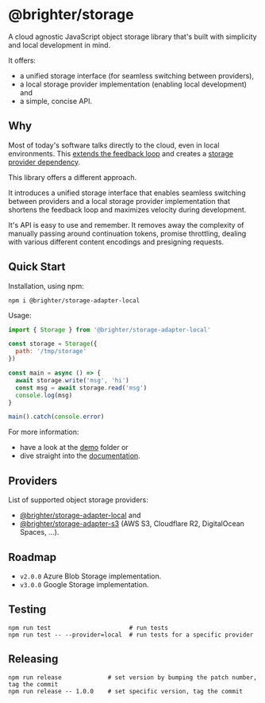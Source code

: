 # @brighter/storage

A cloud agnostic JavaScript object storage library that's built with simplicity and local development in mind.

It offers:

- a unified storage interface (for seamless switching between providers),
- a local storage provider implementation (enabling local development) and
- a simple, concise API.

## Why

Most of today's software talks directly to the cloud, even in local environments. This [extends the feedback loop](https://twitter.com/kentbeck/status/531964254946328576) and creates a [storage provider dependency](https://www.cloudflare.com/learning/cloud/what-is-vendor-lock-in/).

This library offers a different approach.

It introduces a unified storage interface that enables seamless switching between providers and a local storage provider implementation that shortens the feedback loop and maximizes velocity during development.

It's API is easy to use and remember. It removes away the complexity of manually passing around continuation tokens, promise throttling, dealing with various different content encodings and presigning requests.

## Quick Start

Installation, using npm:

```
npm i @brighter/storage-adapter-local
```

Usage:

```js
import { Storage } from '@brighter/storage-adapter-local'

const storage = Storage({
  path: '/tmp/storage'
})

const main = async () => {
  await storage.write('msg', 'hi')
  const msg = await storage.read('msg')
  console.log(msg)
}

main().catch(console.error)
```

For more information:

- have a look at the [demo](demo/) folder or
- dive straight into the [documentation](src/storage/docs/Storage.md).

## Providers

List of supported object storage providers:

* [@brighter/storage-adapter-local](src/storage-adapter-local/) and
* [@brighter/storage-adapter-s3](src/storage-adapter-s3/) (AWS S3, Cloudflare R2, DigitalOcean Spaces, ...).

## Roadmap

- `v2.0.0` Azure Blob Storage implementation.
- `v3.0.0` Google Storage implementation.

## Testing

```
npm run test                      # run tests
npm run test -- --provider=local  # run tests for a specific provider
```

## Releasing

```
npm run release             # set version by bumping the patch number, tag the commit
npm run release -- 1.0.0    # set specific version, tag the commit
```
